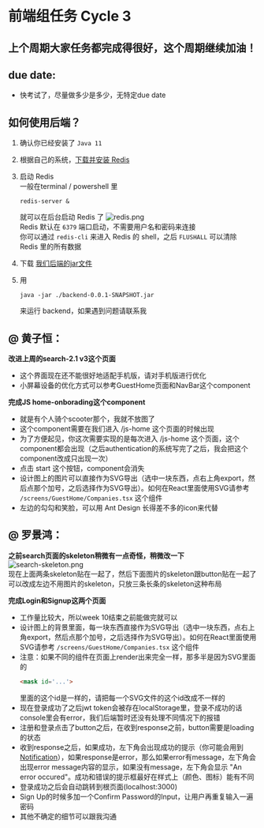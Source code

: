# 前端组任务 Cycle 3

## 上个周期大家任务都完成得很好，这个周期继续加油！

## due date:
- 快考试了，尽量做多少是多少，无特定due date

## 如何使用后端？
1. 确认你已经安装了 ```Java 11```
2. 根据自己的系统，[下载并安装 Redis](https://redis.io/topics/quickstart)  
3.  启动 Redis   
    一般在terminal / powershell 里
    ```
    redis-server &
    ```
    就可以在后台启动 Redis 了
    ![redis.png](https://i.loli.net/2021/01/26/GTpjQfu8W1rn7UV.png)  
    Redis 默认在 ```6379``` 端口启动，不需要用户名和密码来连接  
    你可以通过 ```redis-cli``` 来进入 Redis 的 shell，之后 ```FLUSHALL``` 可以清除 Redis 里的所有数据

4. 下载 [我们后端的jar文件](https://drive.google.com/file/d/1rWZdC-2fWoEDplUPspSW3fAYU-ZRQDrU/view?usp=sharing)  

5. 用 
    ```
    java -jar ./backend-0.0.1-SNAPSHOT.jar
    ```
    来运行 backend，如果遇到问题请联系我


## @ 黄子恒：
**改进上周的search-2.1 v3这个页面**
- 这个界面现在还不能很好地适配手机版，请对手机版进行优化
- 小屏幕设备的优化方式可以参考GuestHome页面和NavBar这个component
  
**完成JS home-onborading这个component**
- 就是有个人骑个scooter那个，我就不放图了
- 这个component需要在我们进入 /js-home 这个页面的时候出现
- 为了方便起见，你这次需要实现的是每次进入 /js-home 这个页面，这个component都会出现（之后authentication的系统写完了之后，我会把这个component改成只出现一次）
- 点击 start 这个按钮，component会消失
- 设计图上的图片可以直接作为SVG导出（选中一块东西，点右上角export，然后点那个加号，之后选择作为SVG导出）。如何在React里面使用SVG请参考 ```/screens/GuestHome/Companies.tsx``` 这个组件
- 左边的勾勾和笑脸，可以用 Ant Design 长得差不多的icon来代替

## @ 罗景鸿：
**之前search页面的skeleton稍微有一点奇怪，稍微改一下**  
![search-skeleton.png](https://i.loli.net/2021/02/18/fsF1uj4l9Uro7TZ.png)  
现在上面两条skeleton贴在一起了，然后下面图片的skeleton跟button贴在一起了  
可以改成左边不用图片的skeleton，只放三条长条的skeleton这种布局  

**完成Login和Signup这两个页面**  
- 工作量比较大，所以week 10结束之前能做完就可以
- 设计图上的背景里面，每一块东西直接作为SVG导出（选中一块东西，点右上角export，然后点那个加号，之后选择作为SVG导出）。如何在React里面使用SVG请参考 ```/screens/GuestHome/Companies.tsx``` 这个组件
- 注意：如果不同的组件在页面上render出来完全一样，那多半是因为SVG里面的  
    ```html
    <mask id='...'>
    ```
    里面的这个id是一样的，请把每一个SVG文件的这个id改成不一样的
- 现在登录成功了之后jwt token会被存在localStorage里，登录不成功的话console里会有error，我们后端暂时还没有处理不同情况下的报错
- 注册和登录点击了button之后，在收到response之前，button需要是loading的状态
- 收到response之后，如果成功，左下角会出现成功的提示（你可能会用到 [Notification](https://ant.design/components/notification/)），如果response是error，那么如果error有message，左下角会出现error message内容的显示，如果没有message，左下角会显示 "An error occured"。成功和错误的提示框最好在样式上（颜色、图标）能有不同
- 登录成功之后会自动跳转到根页面(localhost:3000)
- Sign Up的时候多加一个Confirm Password的Input，让用户再重复输入一遍密码
- 其他不确定的细节可以跟我沟通